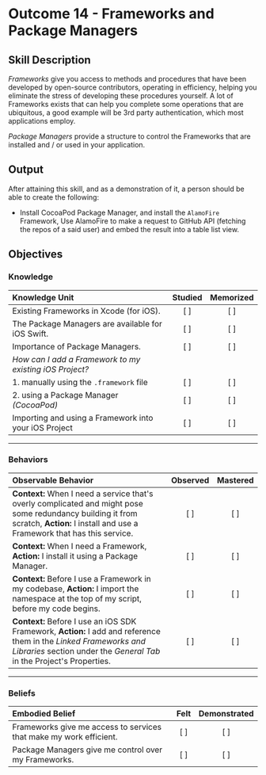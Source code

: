 # Outcome 14 - Frameworks and Package Managers

## Skill Description

_Frameworks_ give you access to methods and procedures that have been developed by open-source contributors, operating in efficiency, helping you eliminate the stress of developing these procedures yourself. A lot of Frameworks exists that can help you complete some operations that are ubiquitous, a good example will be 3rd party authentication, which most applications employ.

_Package Managers_ provide a structure to control the Frameworks that are installed and / or used in your application.

## Output
After attaining this skill, and as a demonstration of it, a person should be able to create the following:

- Install CocoaPod Package Manager, and install the `AlamoFire` Framework, Use AlamoFire to make a request to GitHub API (fetching the repos of a said user) and embed the result into a table list view.


## Objectives
### Knowledge

| Knowledge Unit   |      Studied      | Memorized |
|:-------------|:------------------:|:--------:|
| Existing Frameworks in Xcode (for iOS). | [ ] | [ ] |
| The Package Managers are available for iOS Swift. | [ ] | [ ] |
| Importance of Package Managers. | [ ] | [ ] |
| _How can I add a Framework to my existing iOS Project?_ |
| 1. manually using the `.framework` file | [ ] | [ ] |
| 2. using a Package Manager _(CocoaPod)_ | [ ] | [ ] |
| Importing and using a Framework into your iOS Project | [ ] | [ ] |

------

### Behaviors

| Observable Behavior   |      Observed      | Mastered |
|:-------------|:------------------:|:--------:|
| **Context:** When I need a service that's overly complicated and might pose some redundancy building it from scratch, **Action:** I install and use a Framework that has this service. | [ ] | [ ] |
| **Context:** When I need a Framework, **Action:** I install it using a Package Manager. | [ ] | [ ] |
| **Context:** Before I use a Framework in my codebase, **Action:** I import the namespace at the top of my script, before my code begins. | [ ] | [ ] |
| **Context:** Before I use an iOS SDK Framework, **Action:** I add and reference them in the _Linked Frameworks and Libraries_ section under the _General Tab_ in the Project's Properties. | [ ] | [ ] |
------

### Beliefs

| Embodied Belief   |      Felt      | Demonstrated |
|:-------------|:------------------:|:--------:|
| Frameworks give me access to services that make my work efficient. | [ ] | [ ] |
| Package Managers give me control over my Frameworks. | [ ] | [ ] |
